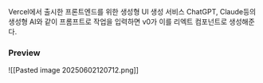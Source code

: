 Vercel에서 출시한 프론트엔드를 위한 생성형 UI 생성 서비스
ChatGPT, Claude등의 생성형 AI와 같이 프롬프트로 작업을 입력하면 v0가 이를 리엑트 컴포넌트로 생성해준다.


### Preview
![[Pasted image 20250602120712.png]]